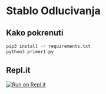 # Stablo Odlucivanja

## Kako pokrenuti
```bash
pip3 install -r requirements.txt
python3 primer1.py
```

## Repl.it
[![Run on Repl.it](https://repl.it/badge/github/jvvan/stablo-odlucivanja)](https://repl.it/github/jvvan/stablo-odlucivanja)